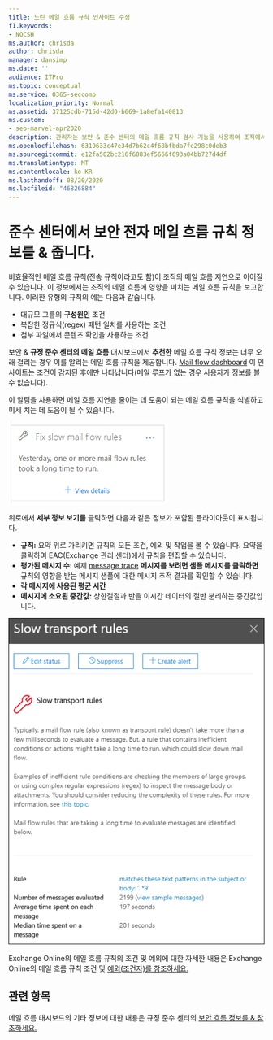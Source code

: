 ```yaml
---
title: 느린 메일 흐름 규칙 인사이트 수정
f1.keywords:
- NOCSH
ms.author: chrisda
author: chrisda
manager: dansimp
ms.date: ''
audience: ITPro
ms.topic: conceptual
ms.service: O365-seccomp
localization_priority: Normal
ms.assetid: 37125cdb-715d-42d0-b669-1a8efa140813
ms.custom:
- seo-marvel-apr2020
description: 관리자는 보안 & 준수 센터의 메일 흐름 규칙 검사 기능을 사용하여 조직에서 비효율적이거나 유효하지 않은 메일 흐름 규칙(전송 규칙이라고도 함)을 식별하고 수정하는 방법에 대해 알아볼 수 있습니다.
ms.openlocfilehash: 6319633c47e34d7b62c4f68bfbda7fe298c0deb3
ms.sourcegitcommit: e12fa502bc216f6083ef5666f693a04bb727d4df
ms.translationtype: MT
ms.contentlocale: ko-KR
ms.lasthandoff: 08/20/2020
ms.locfileid: "46826884"
---
```

# <a name="fix-slow-mail-flow-rules-insight-in-the-security--compliance-center"></a>준수 센터에서 보안 전자 메일 흐름 규칙 정보를 & 줍니다.

비효율적인 메일 흐름 규칙(전송 규칙이라고도 함)이 조직의 메일 흐름 지연으로 이어질 수 있습니다. 이 정보에서는 조직의 메일 흐름에 영향을 미치는 메일 흐름 규칙을 보고합니다. 이러한 유형의 규칙의 예는 다음과 같습니다.

- 대규모 그룹의 **구성원인** 조건
- 복잡한 정규식(regex) 패턴 일치를 사용하는 조건
- 첨부 파일에서 콘텐츠 확인을 사용하는 조건

보안 & **규정 준수 센터의 메일 흐름** 대시보드에서 **추천한** 메일 흐름 규칙 정보는 너무 오래 걸리는 경우 이를 알리는 메일 흐름 규칙을 제공합니다. [Mail flow dashboard](mail-flow-insights-v2.md) 이 인사이트는 조건이 감지된 후에만 나타납니다(메일 루프가 없는 경우 사용자가 정보를 볼 수 없습니다).

이 알림을 사용하면 메일 흐름 지연을 줄이는 데 도움이 되는 메일 흐름 규칙을 식별하고 미세 치는 데 도움이 될 수 있습니다.

![메일 흐름 대시보드의 인용에 대한 권장 사항의 느린 메일 흐름 규칙 정보를 해결합니다.](../../media/mfi-fix-slow-mail-flow-rules.png)

위로에서 **세부 정보 보기를** 클릭하면 다음과 같은 정보가 포함된 플라이아웃이 표시됩니다.

- **규칙:** 요약 위로 가리키면 규칙의 모든 조건, 예외 및 작업을 볼 수 있습니다. 요약을 클릭하여 EAC(Exchange 관리 센터)에서 규칙을 편집할 수 있습니다.
- **평가된 메시지 수**: 예제 [message trace](message-trace-scc.md) **메시지를 보려면 샘플 메시지를 클릭하면** 규칙의 영향을 받는 메시지 샘플에 대한 메시지 추적 결과를 확인할 수 있습니다.
- **각 메시지에 사용된 평균 시간**
- **메시지에 소요된 중간값:** 상한절절과 반을 이시간 데이터의 절반 분리하는 중간값입니다.

![속도가 느린 메일 흐름 규칙 정보 수정을 클릭하여 표시되는 세부 정보 플라이아웃](../../media/mfi-fix-slow-mail-flow-rules-details.png)

Exchange Online의 메일 흐름 규칙의 조건 및 예외에 대한 자세한 내용은 Exchange Online의 메일 흐름 규칙 조건 및 [예외(조건자)를 참조하세요.](https://docs.microsoft.com/Exchange/security-and-compliance/mail-flow-rules/conditions-and-exceptions)

## <a name="related-topics"></a>관련 항목

메일 흐름 대시보드의 기타 정보에 대한 내용은 규정 준수 센터의 [보안 흐름 정보를 & 참조하세요.](mail-flow-insights-v2.md)
